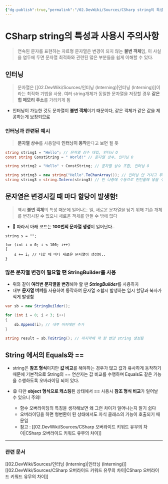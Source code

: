 ```yaml
---
{"dg-publish":true,"permalink":"/02.DevWiki/Sources/CSharp string의 특성과 사용시 주의사항/","noteIcon":"","updated":"2025-08-16T15:25:30.000+09:00"}
---
```


# CSharp string의 특성과 사용시 주의사항

> 연속된 문자를 표현하는 자료형
> 문자열은 변경이 되지 않는 **불변 객체**임, 이 사실을 염두에 두면 문자열 최적화와 관련된 많은 부분들을 쉽게 이해할 수 있다.
## 인터닝

> 문자열은 [[02.DevWiki/Sources/인터닝 (Interning)\|인터닝 (Interning)]]이라는 최적화 기법을 사용.
> 여러 string개체가 동일한 문자열을 저장할 경우 **같은 힙 메모리 주소**를 가리키게 됨

* 인터닝이 가능한 것도 문자열이 **불변 객체**이기 때문이다, 같은 객체가 같은 값을 제공하는게 보장되므로

### 인터닝과 관련된 예시

> **문자열 상수**를 사용할때 **인터닝이 동작**한다고 보면 될 듯

``` C#
string string1 = "Hello"; // 문자열 상수 대입, 인터닝 O
const string ConstString = " World!" // 문자열 상수, 인터닝 O

string string2 = "Hello" + ConstString; // 문자열 상수 조합, 인터닝 O

string string3 = new string("Hello".ToCharArray()); // 인터닝 안 거치고 무조건 생성됨..
string string3 = string.Intern(string3) // 단 나중에 수동으로 인턴풀에 넣을 수는 있다
```


## 문자열은 변경시킬 때 마다 할당이 발생함!

> 역시 **불변 객체**의 특성 때문에 일어나는 일, 새로운 문자열을 담기 위해 기존 개체를 변경시킬 수 없으니 새로운 객체를 만들 수 밖에 없다

* 🥹 따라서 아래 코드는 **100번의 문자열 생성**이 일어난다..
``` Csharp
string s = "";

for (int i = 0; i < 100; i++)
{
    s += i; // 더할 때 마다 새로운 문자열이 생성됨..
}
```

### 많은 문자열 변경이 필요할 땐 StringBuilder를 사용
* 위와 같이 **여러번 문자열을 변경**해야 할 땐 ***StringBuilder***를 사용하자
* 내부 **문자열 버퍼**를 사용하여 동작하여 문자열 조합시 발생하는 임시 할당과 복사가 적게 발생함

``` csharp
var sb = new StringBuilder();

for (int i = 0; i < 3; i++)
{
    sb.Append(i); // 내부 버퍼에만 추가
}

string result = sb.ToString(); // 마지막에 딱 한 번만 string 생성됨
```
## String 에서의 Equals와 ==

* string은 **참조 형식**이지만 **값 비교**를 해야하는 경우가 많고 값과 유사하게 동작하기 때문에 기본적으로 String의 == 연산자는 값 비교를 수행하며 Equals도 같은 기능을 수행하도록 오버라이딩 되어 있다. 

* 😩 다만 **object 형식으로 캐스팅**된 상태에서 **\==** 사용시 **참조 형식 비교**가 일어날 수 있으니 주의!
	* 함수 오버라이딩의 특징을 생각해보면 왜 그런 차이가 일어나는지 알기 쉽다
	* 오버라이딩을 하면 형변환이 된 상태에서도 자식 클래스의 기능이 호출되기 때문임
	* 참고 : [[02.DevWiki/Sources/CSharp 오버라이드 키워드 유무의 차이\|CSharp 오버라이드 키워드 유무의 차이]]

---
### 관련 문서
[[02.DevWiki/Sources/인터닝 (Interning)\|인터닝 (Interning)]]
[[02.DevWiki/Sources/CSharp 오버라이드 키워드 유무의 차이\|CSharp 오버라이드 키워드 유무의 차이]]
